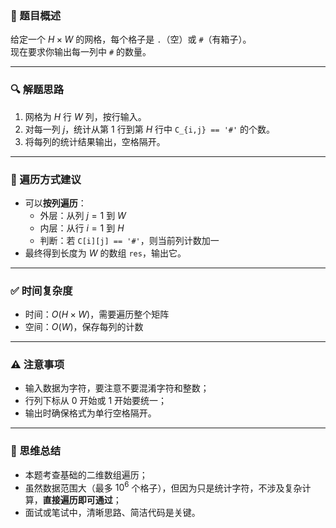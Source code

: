 

### 📝 题目概述

给定一个 $H \times W$ 的网格，每个格子是 `.`（空）或 `#`（有箱子）。  
现在要求你输出每一列中 `#` 的数量。

---

### 🔍 解题思路

1. 网格为 $H$ 行 $W$ 列，按行输入。
2. 对每一列 $j$，统计从第 $1$ 行到第 $H$ 行中 `C_{i,j} == '#'` 的个数。
3. 将每列的统计结果输出，空格隔开。

---

### 🔁 遍历方式建议

- 可以**按列遍历**：
  - 外层：从列 $j = 1$ 到 $W$
  - 内层：从行 $i = 1$ 到 $H$
  - 判断：若 `C[i][j] == '#'`，则当前列计数加一
- 最终得到长度为 $W$ 的数组 `res`，输出它。

---

### ✅ 时间复杂度

- 时间：$O(H \times W)$，需要遍历整个矩阵
- 空间：$O(W)$，保存每列的计数

---

### ⚠ 注意事项

- 输入数据为字符，要注意不要混淆字符和整数；
- 行列下标从 0 开始或 1 开始要统一；
- 输出时确保格式为单行空格隔开。

---

### 🧠 思维总结

- 本题考查基础的二维数组遍历；
- 虽然数据范围大（最多 $10^6$ 个格子），但因为只是统计字符，不涉及复杂计算，**直接遍历即可通过**；
- 面试或笔试中，清晰思路、简洁代码是关键。
